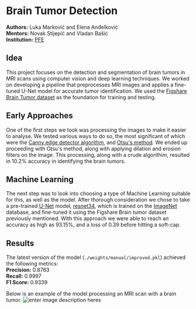 # Brain Tumor Detection

**Authors:** Luka Marković and Elena Anđelković  
**Mentors:** Novak Stijepić and Vladan Bašić  
**Institution:** [PFE](https://pfe.rs/)

## Idea
This project focuses on the detection and segmentation of brain tumors in MRI scans using computer vision and deep learning techniques. We worked on developing a pipeline that preprocesses MRI images and applies a fine-tuned U-Net model for accurate tumor identification. We used the [Figshare Brain Tumor dataset](https://www.kaggle.com/datasets/nikhilroxtomar/brain-tumor-segmentation/data) as the foundation for training and testing.


## Early Approaches
One of the first steps we took was processing the images to make it easier to analyse. We tested various ways to do so, the most significant of which were the [Canny edge detector algorithm](https://en.wikipedia.org/wiki/Canny_edge_detector), and [Otsu's method](https://en.wikipedia.org/wiki/Otsu%27s_method). We ended up proceeding with Otsu's method, along with applying dilation and erosion filters on the image. This processing, along with a crude algorithim, resulted in 10.2% accuracy in identifying the brain tumors.

## Machine Learning
The next step was to look into choosing a type of Machine Learning suitable for this, as well as the model. After thorough consideration we chose to take a pre-trained [U-Net](https://en.wikipedia.org/wiki/U-Net) model, [resnet34](https://docs.pytorch.org/vision/main/models/generated/torchvision.models.resnet34.html), which is trained on the [ImageNet](https://www.image-net.org/) database, and fine-tuned it using the Figshare Brain tumor dataset previously mentioned. With this approach we were able to reach an accuracy as high as 93.15%, and a loss of 0.39 before hitting a soft-cap.

## Results
The latest version of the model (`./weights/manual/improved.pkl`) achieved the following metrics:  
**Precision:** 0.8763  
**Recall:** 0.9997  
**F1 Score:** 0.9339  


Below is an example of the model processing an MRI scan with a brain tumor.
![enter image description here](https://i.postimg.cc/K8SLgfnB/output.png)s
